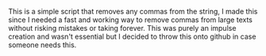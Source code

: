 This is a simple script that removes any commas from the string, I made this since I needed a fast and working way to remove commas from large texts without 
risking mistakes or taking forever. This was purely an impulse creation and wasn't essential but I decided to throw this onto github in case someone needs this.
